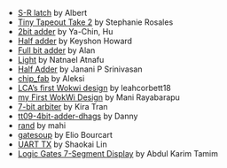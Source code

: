 - [S-R latch](tt_um_wokwi_413387348132056065/info.md) by Albert
- [Tiny Tapeout Take 2](tt_um_wokwi_413387462882977793/info.md) by Stephanie Rosales
- [2bit adder](tt_um_wokwi_413872016164217857/info.md) by Ya-Chin, Hu
- [Half adder](tt_um_wokwi_413919492911554561/info.md) by Keyshon Howard
- [Full bit adder](tt_um_wokwi_413919666547418113/info.md) by Alan
- [Light](tt_um_wokwi_413920340558577665/info.md) by Natnael Atnafu
- [Half Adder](tt_um_wokwi_413920640800531457/info.md) by Janani P Srinivasan
- [chip\_fab](tt_um_wokwi_414118269335820289/info.md) by Aleksi
- [LCA’s first Wokwi design](tt_um_wokwi_414120349028170753/info.md) by leahcorbett18
- [my First WokWi Design](tt_um_wokwi_414120368966850561/info.md) by Mani Rayabarapu
- [7-bit arbiter](tt_um_wokwi_414120435997105153/info.md) by Kira Tran
- [tt09-4bit-adder-dhags](tt_um_wokwi_414120472316644353/info.md) by Danny
- [rand](tt_um_wokwi_414120509472942081/info.md) by mahi
- [gatesoup](tt_um_wokwi_414120513895838721/info.md) by Elio Bourcart
- [UART TX](tt_um_wokwi_414122607025630209/info.md) by Shaokai Lin
- [Logic Gates 7-Segment Display](tt_um_wokwi_413923045171059713/info.md) by Abdul Karim Tamim
